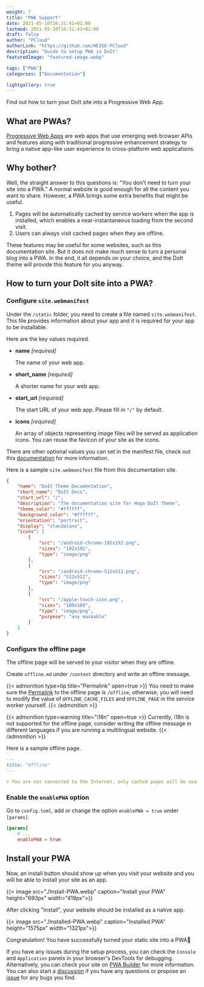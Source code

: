 ```yaml
---
weight: 7
title: "PWA Support"
date: 2021-05-10T16:21:41+01:00
lastmod: 2021-05-10T16:21:41+01:00
draft: false
author: "PCloud"
authorLink: "https://github.com/HEIGE-PCloud"
description: "Guide to setup PWA in DoIt"
featuredImage: "featured-image.webp"

tags: ["PWA"]
categories: ["Documentation"]

lightgallery: true
---
```


Find out how to turn your DoIt site into a Progressive Web App.

<!--more-->

## What are PWAs?

[Progressive Web Apps](https://developer.mozilla.org/en-US/docs/Web/Progressive_web_apps) are web apps that use emerging web browser APIs and features along with traditional progressive enhancement strategy to bring a native app-like user experience to cross-platform web applications.

## Why bother?

Well, the straight answer to this questions is: "You don't need to turn your site into a PWA." A normal website is good enough for all the content you want to share. However, a PWA brings some extra benefits that might be useful.

1. Pages will be automatically cached by service workers when the app is installed, which enables a near-instantaneous loading from the second visit.
2. Users can always visit cached pages when they are offline.

These features may be useful for some websites, such as this documentation site. But it does not make much sense to turn a personal blog into a PWA. In the end, it all depends on your choice, and the DoIt theme will provide this feature for you anyway.

## How to turn your DoIt site into a PWA?

### Configure `site.webmanifest`

Under the `/static` folder, you need to create a file named `site.webmanifest`. This file provides information about your app and it is required for your app to be installable.

Here are the key values required.

* **name** *[required]*

    The name of your web app.

* **short_name** *[required]*

    A shorter name for your web app.

* **start_url** *[required]*

    The start URL of your web app. Please fill in `"/"` by default.

* **icons** *[required]*

    An array of objects representing image files will be served as application icons. You can reuse the favicon of your site as the icons.

There are other optional values you can set in the manifest file, check out this [documentation](https://developer.mozilla.org/en-US/docs/Web/Manifest) for more information.

Here is a sample `site.webmanifest` file from this documentation site.

```json
{
    "name": "DoIt Theme Documentation",
    "short_name": "DoIt Docs",
    "start_url": "/",
    "description": "The documentation site for Hugo DoIt Theme",
    "theme_color": "#ffffff",
    "background_color": "#ffffff",
    "orientation": "portrait",
    "display": "standalone",
    "icons": [
        {
            "src": "/android-chrome-192x192.png",
            "sizes": "192x192",
            "type": "image/png"
        },
        {
            "src": "/android-chrome-512x512.png",
            "sizes": "512x512",
            "type": "image/png"
        },
        {
            "src": "/apple-touch-icon.png",
            "sizes": "180x180",
            "type": "image/png",
            "purpose": "any maskable"
        }
    ]
}
```

### Configure the offline page

The offline page will be served to your visitor when they are offline.

Create `offline.md` under `/content` directory and write an offline message.

{{< admonition type=tip title="Permalink" open=true >}}
You need to make sure the [Permalink](https://gohugo.io/content-management/urls/#permalinks) to the offline page is `/offline`, otherwise, you will need to modify the value of `OFFLINE_CACHE_FILES` and `OFFLINE_PAGE` in the service worker yourself.
{{< /admonition >}}

{{< admonition type=warning title="i18n" open=true >}}
Currently, i18n is not supported for the offline page, consider writing the offline message in different languages if you are running a multilingual website.
{{< /admonition >}}

Here is a sample offline page.

```md
---
title: "Offline"
---

> You are not connected to the Internet, only cached pages will be available.
```

### Enable the `enablePWA` option

Go to `config.toml`, add or change the option `enablePWA = true` under `[params]`.

```toml
[params]
    # ...
    enablePWA = true
```

## Install your PWA

Now, an install button should show up when you visit your website and you will be able to install your site as an app.

{{< image src="./Install-PWA.webp" caption="Install your PWA" height="693px" width="419px">}}

After clicking "Install", your website should be installed as a native app.

{{< image src="./Installed-PWA.webp" caption="Installed PWA" height="1575px" width="1321px">}}

Congratulation! You have successfully turned your static site into a PWA🎉

If you have any issues during the setup process, you can check the `Console` and `Application` panels in your browser's DevTools for debugging. Alternatively, you can check your site on [PWA Builder](https://www.pwabuilder.com/) for more information. You can also start a [discussion](https://github.com/HEIGE-PCloud/DoIt/discussions) if you have any questions or propose an [issue](https://github.com/HEIGE-PCloud/DoIt/issues) for any bugs you find. 
